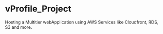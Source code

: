 # vProfile_Project
Hosting a Multitier webApplication using AWS Services like Cloudfront, RDS, S3 and more.  
